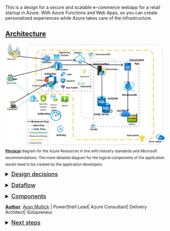 <style>details summary {font-size: large; font-weight: 500;text-decoration: underline;}
table, td {border: 1px solid black;}
</style>

This is a design for a secure and scalable e-commerce webapp for a retail startup in Azure. With Azure Functions and Web Apps, so you can create personalized experiences while Azure takes care of the infrastructure.

## <u>Architecture</u>

![Architecture diagram](Toptal.jpg)
<sub><u>**Physical**</u> diagram for the Azure Resources in line with industry standards and Microsoft recommendations. The more detailed diagram for the logical components of the application would need to be created by the application developers.</sub>

<details close><summary><u>Design decisions</u></summary><p>

1. **Authentication**: Both developers and end users will authenticate against Azure AD. The developers would back in their code into an AzDevops repository after being authorized. And the end users will go through FrontDoor and consume Cosmos DB in the back end. Partners can consume API’s hosted on AzFunctions thru API management.

2. **NoSQL database**: Cosmos DB will need to be configured with a [global distribution Consistency level][2] configuration that is in line with the application's requirements.

3. **Alert Operations flow**: This document defines the infrastructure operations for this software. The actual agile methodology for developers to test and check in code into the Azure repository would need to be worked out along with the application owner and the project managers.This also demonstrates to the investors how we are operationalizing security alerts and what the plan would be in case of a breach based on industry standards and Microsoft recommendations.

4. **Static WebApp**: Avoiding a middleware would enable scaling the application for millions of users across continents.

5. **API Management**: The sensitive data that are exposed from API endpoints would be accessible for partners through Azure API management. And partners would be issued their own API keys for protection.

6. **Azure Alerts**: Security center alerts and service health alerts are specific Azure monitoring components that would enable the company to respond to attacks in the long term.

</details><p>

<details close><summary>Dataflow</summary><p>

1. User accesses the web app in browser and signs in.
2. Browser pulls static resources such as images from Azure Content Delivery Network.
3. User searches for products and queries SQL database.
4. Web site pulls product catalog from Cosmosdb.
5. Web app pulls product images from the CDN connected to Blob Storage.

</details><p>

<details close><summary>Components</summary><p>

|   |   |
|---|---|
| [Static WebApps][3] | Build modern web applications that automatically publish to the web as your code changes.     |
| [Functions][4]      | Process events with serverless code     |


|   |   |
|---|---|
| [SQL Database][5] | Managed, intelligent SQL in the cloud     |
| [Blob Storage][6] | Azure Blob Storage is Microsoft's object storage solution for the cloud.     |
| [Cosmos DB][7]    | Fully managed NoSQL and relational database for modern app development.     |


|   |   |
|---|---|
| [AppService Domain][8]      | App Service Domain is a domain resource on Azure which integrates with Azure DNS.     |
| [Azure DNS][9]      | Azure DNS is a hosting service for DNS domains that provides name resolution.     |
| [FrontDoor & CDN][10]      | Azure Front Door is Microsoft’s modern cloud Content Delivery Network.     |
| [Virtual Network][11]      | Virtual Network (VNet) is the fundamental building block for your private network in Azure.     |
| [API Management][12]     | Azure API Management is a hybrid, multicloud management platform for APIs across all environments.     |


|   |   |
|---|---|
| [Key Vault][13]      | Azure Key Vault is one of several key management solutions in Azure.     |
| [Policy][14]      | Azure Policy helps to enforce organizational standards and to assess compliance at-scale.     |
| [Active Directory][15]      | Azure Active Directory (Azure AD) is a cloud-based identity and access management service.


|   |   |
|---|---|
| [Application Insights][16]      | Detect, triage, and diagnose issues in your web apps and services     |
| [Sentinel][17]      | Security information and event management (SIEM) and Security orchestration, automation, and response (SOAR)     |
| [Log Analytics workspace][18]      | Unique environment for log data from Azure Monitor and other Azure services     |
| [Defender Alerts][19]      | Security alerts are the notifications generated by Defender for Cloud and Defender for Cloud plans when threats are identified in your cloud     |
| [Service Health Alerts][20]      | Azure offers a suite of experiences to keep you informed about the health of your cloud resources.     |


|   |   |
|---|---|
| [AzDevOps Organization][21]     | Use an organization to connect groups of related projects, and help to scale up your enterprise.     |
| [AzDevOps Project][22]     | Establish a repository for source code and to plan and track work.     |
| [AzDevOps Repository][23]     | Manage your source code as your project grows.     |
| [Azure Pipelines][24]      | It supports all major languages and project types and combines continuous integration, continuous delivery, and continuous testing to build, test, and deliver your code to any destination.     |


</details><p><p>

<u>**Author**</u>: [Ayan Mullick][32] | PowerShell Lead| Azure Consultant| Delivery Architect| Solopreneur

<details close><summary>Next steps</summary><p>

* Identify [tenant][25] and non-production [subscription][26]
* Create ADO [Organization][21], [Project][22], [Repository][23] and [Work items][27].
* Use [Azure PowerShell modules][28] in an [ADO Pipeline][29] to build the infrastructure.
* [Build an ASP.NET app in Azure with SQL Database][30]
* [Learn what can you do with Azure Functions][31]

</details>


[2]: <https://learn.microsoft.com/en-us/azure/cosmos-db/consistency-levels>
[3]: <https://learn.microsoft.com/en-us/azure/static-web-apps>
[4]: <https://azure.microsoft.com/services/functions>
[5]: <https://azure.microsoft.com/services/sql-database>
[6]: <https://learn.microsoft.com/en-us/azure/storage/blobs>
[7]: <https://learn.microsoft.com/en-us/azure/cosmos-db>
[8]: <https://azure.github.io/AppService/2021/09/22/2021-Managing-ASD.html>
[9]: <https://learn.microsoft.com/en-us/azure/dns>
[10]: <https://learn.microsoft.com/en-us/azure/frontdoor>
[11]: <https://learn.microsoft.com/en-us/azure/virtual-network>
[12]: <https://learn.microsoft.com/en-us/azure/api-management>
[13]: <https://learn.microsoft.com/en-us/azure/key-vault/general>
[14]: <https://learn.microsoft.com/en-us/azure/governance/policy>
[15]: <https://learn.microsoft.com/en-us/azure/active-directory/fundamentals>
[16]: <https://learn.microsoft.com/en-us/azure/azure-monitor/app/app-insights-overview>
[17]: <https://learn.microsoft.com/en-us/azure/sentinel/overview>
[18]: <https://learn.microsoft.com/en-us/azure/azure-monitor/logs/log-analytics-workspace-overview>
[19]: <https://learn.microsoft.com/en-us/azure/defender-for-cloud/alerts-overview>
[20]: <https://learn.microsoft.com/en-us/azure/service-health/overview>
[21]: <https://learn.microsoft.com/en-us/azure/devops/organizations/accounts/create-organization>
[22]: <https://learn.microsoft.com/en-us/azure/devops/organizations/projects/create-project>
[23]: <https://learn.microsoft.com/en-us/azure/devops/repos/git/create-new-repo>
[24]: <https://learn.microsoft.com/en-us/azure/devops/pipelines/get-started/what-is-azure-pipelines>
[25]: <https://learn.microsoft.com/en-us/azure/active-directory/develop/quickstart-create-new-tenant>
[26]: <https://learn.microsoft.com/en-us/microsoft-365/enterprise/subscriptions-licenses-accounts-and-tenants-for-microsoft-cloud-offerings?view=o365-worldwide>
[27]: <https://learn.microsoft.com/en-us/azure/devops/boards/work-items/view-add-work-items?view=azure-devops&tabs=browser#open-work-items>
[28]: <https://learn.microsoft.com/en-us/powershell/azure>
[29]: <https://learn.microsoft.com/en-us/azure/devops/pipelines/tasks/reference/powershell-v2>
[30]: <https://learn.microsoft.com/en-us/azure/app-service/app-service-web-tutorial-dotnet-sqldatabase>
[31]: <https://learn.microsoft.com/en-us/azure/azure-functions/functions-overview>
[32]: <https://www.linkedin.com/in/ayanmullick>